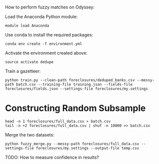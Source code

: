 How to perform fuzzy matches on Odyssey:

Load the Anaconda Python module:

    module load Anaconda

Use conda to install the required packages:

    conda env create -f environment.yml

Activate the environment created above:

    source activate dedupe

Train a gazetteer:

    python train.py --clean-path foreclosures/deduped_banks.csv --messy-path batch.csv --training-file training.json --fields-file foreclosures/fields.json --settings-file foreclosures/my.settings

# Constructing Random Subsample

    head -n 1 foreclosures/full_data.csv > batch.csv
    tail -n +2 foreclosures/full_data.csv | shuf -n 10000 >> batch.csv

Merge the two datasets:

    python fuzzy_merge.py --messy-path foreclosures/full_data.csv --settings-file foreclosures/my.settings --output-file temp.csv

TODO: How to measure confidence in results?

